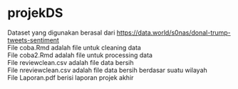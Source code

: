 # projekDS
Dataset yang digunakan berasal dari https://data.world/s0nas/donal-trump-tweets-sentiment <br>
File coba.Rmd adalah file untuk cleaning data<br>
File coba2.Rmd adalah file untuk processing data<br>
File reviewclean.csv adalah file data bersih<br>
File nreviewclean.csv adalah file data bersih berdasar suatu wilayah<br>
File Laporan.pdf berisi laporan projek akhir

